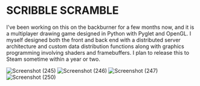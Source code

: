 <h1>SCRIBBLE SCRAMBLE</h1>

I've been working on this on the backburner for a few months now, and it is a multiplayer drawing game designed in Python with Pyglet and OpenGL. 
I myself designed both the front and back end with a distributed server architecture and custom data distribution functions along with graphics programming involving shaders and framebuffers. 
I plan to release this to Steam sometime within a year or two.

![Screenshot (245)](https://github.com/dylan-berndt/Scribble-Scramble/assets/33700799/db3d2ea2-c59b-4a83-920f-f021d31ebb09)
![Screenshot (246)](https://github.com/dylan-berndt/Scribble-Scramble/assets/33700799/1055a76d-b5c4-4798-95d6-5d6b3228e2a7)
![Screenshot (247)](https://github.com/dylan-berndt/Scribble-Scramble/assets/33700799/90e6d860-7414-4b59-939c-f9a2d94bed8f)
![Screenshot (250)](https://github.com/dylan-berndt/Scribble-Scramble/assets/33700799/3b86acbb-e9a0-4b89-8fed-0e1106987b59)

